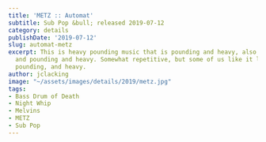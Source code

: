 ```yaml
---
title: 'METZ :: Automat'
subtitle: Sub Pop &bull; released 2019-07-12
category: details
publishDate: '2019-07-12'
slug: automat-metz
excerpt: This is heavy pounding music that is pounding and heavy, also distorted,
  and pounding and heavy. Somewhat repetitive, but some of us like it like that, and
  pounding, and heavy.
author: jclacking
image: "~/assets/images/details/2019/metz.jpg"
tags:
- Bass Drum of Death
- Night Whip
- Melvins
- METZ
- Sub Pop
---
```


